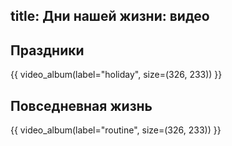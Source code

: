 title: Дни нашей жизни: видео
---

## Праздники

{{ video_album(label="holiday", size=(326, 233)) }}


## Повседневная жизнь

{{ video_album(label="routine", size=(326, 233)) }}
